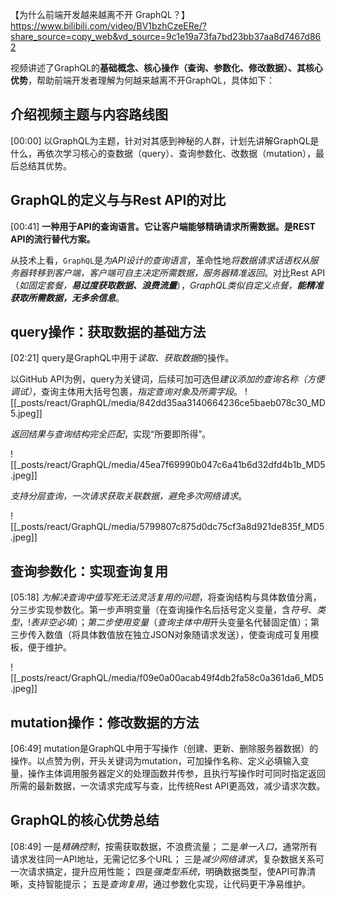 【为什么前端开发越来越离不开 GraphQL？】 https://www.bilibili.com/video/BV1bzhCzeERe/?share_source=copy_web&vd_source=9c1e19a73fa7bd23bb37aa8d7467d862


视频讲述了GraphQL的**基础概念、核心操作（查询、参数化、修改数据）、其核心优势**，帮助前端开发者理解为何越来越离不开GraphQL，具体如下：


## 介绍视频主题与内容路线图
[00:00]
以GraphQL为主题，针对对其感到神秘的人群，计划先讲解GraphQL是什么，再依次学习核心的查数据（query）、查询参数化、改数据（mutation），最后总结其优势。

## GraphQL的定义与与Rest API的对比
[00:41]
**一种用于API的查询语言。它让客户端能够精确请求所需数据。是REST API的流行替代方案。**

从技术上看，`GraphQL`是*为API设计的查询语言*，革命性地*将数据请求话语权从服务器转移到客户端，客户端可自主决定所需数据，服务器精准返回*。对比Rest API（*如固定套餐，**易过度获取数据、浪费流量***），*GraphQL类似自定义点餐，**能精准获取所需数据，无多余信息***。



## query操作：获取数据的基础方法
[02:21]
query是GraphQL中用于*读取、获取数据*的操作。

以GitHub API为例，query为关键词，后续可加可选但*建议添加的查询名称（方便调试）*，查询主体用大括号包裹，*指定查询对象及所需字段*。
![[_posts/react/GraphQL/media/842dd35aa3140664236ce5baeb078c30_MD5.jpeg]]

*返回结果与查询结构完全匹配*，实现“所要即所得”。

![[_posts/react/GraphQL/media/45ea7f69990b047c6a41b6d32dfd4b1b_MD5.jpeg]]

*支持分层查询，一次请求获取关联数据，避免多次网络请求*。

![[_posts/react/GraphQL/media/5799807c875d0dc75cf3a8d921de835f_MD5.jpeg]]


## 查询参数化：实现查询复用
[05:18]
*为解决查询中值写死无法灵活复用的问题*，将查询结构与具体数值分离，分三步实现参数化。第一步声明变量（在查询操作名后括号定义变量，含$符号、类型，!表非空必填）；第二步使用变量（查询主体中用$开头变量名代替固定值）；第三步传入数值（将具体数值放在独立JSON对象随请求发送），使查询成可复用模板，便于维护。

![[_posts/react/GraphQL/media/f09e0a00acab49f4db2fa58c0a361da6_MD5.jpeg]]


## mutation操作：修改数据的方法
[06:49]
mutation是GraphQL中用于写操作（创建、更新、删除服务器数据）的操作。以点赞为例，开头关键词为mutation，可加操作名称、定义必填输入变量，操作主体调用服务器定义的处理函数并传参，且执行写操作时可同时指定返回所需的最新数据，一次请求完成写与查，比传统Rest API更高效，减少请求次数。


## GraphQL的核心优势总结
[08:49]
一是*精确控制*，按需获取数据，不浪费流量；
二是*单一入口*，通常所有请求发往同一API地址，无需记忆多个URL；
三是*减少网络请求*，复杂数据关系可一次请求搞定，提升应用性能；
四是*强类型系统*，明确数据类型，使API可靠清晰，支持智能提示；
五是*查询复用*，通过参数化实现，让代码更干净易维护。